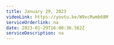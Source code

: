 ```yaml
---
title: January 29, 2023
videoLink: https://youtu.be/W9xcRwmb68M
serviceOrderlink: na
date: 2023-01-29T16:00:36.562Z
serviceDescription: n﻿a
---
```

